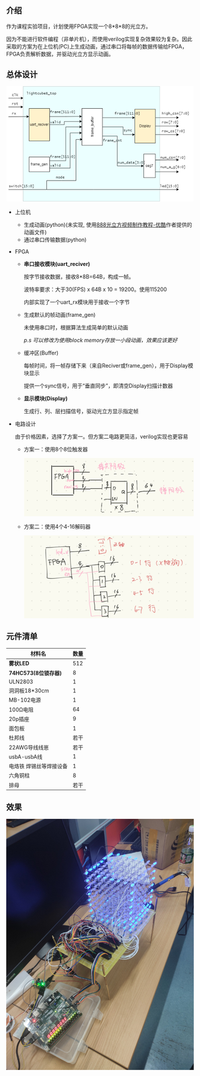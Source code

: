 ## 介绍

作为课程实验项目，计划使用FPGA实现一个8*8\*8的光立方。

因为不能进行软件编程（非单片机），而使用verilog实现复杂效果较为复杂。因此采取的方案为在上位机(PC)上生成动画，通过串口将每帧的数据传输给FPGA，FPGA负责解析数据，并驱动光立方显示动画。

## 总体设计 

![draw.drawio](images/readme/draw.drawio.png)

- 上位机

  - 生成动画(python)(未实现, 使用[888光立方视频制作教程-优酷](https://v.youku.com/v_show/id_XMTUzMzc3OTQ4NA==)作者提供的动画文件)
  - 通过串口传输数据(python)

- FPGA

  - **串口接收模块(uart_reciver)**

    按字节接收数据，接收8*8B=64B，构成一帧。

    波特率要求：大于30(FPS) x 64B x 10 = 19200。使用115200

    内部实现了一个uart_rx模块用于接收一个字节

  - 生成默认的帧动画(frame_gen)

    未使用串口时，根据算法生成简单的默认动画

    *p.s 可以修改为使用block memory存放一小段动画，效果应该更好*

  - 缓冲区(Buffer)

    每帧时间，将一帧存储下来（来自Reciver或frame_gen），用于Display模块显示

    提供一个sync信号，用于“垂直同步”，即清空Display扫描计数器

  - **显示模块(Display)**

    生成行、列、层扫描信号，驱动光立方显示指定帧

- 电路设计

  由于价格因素，选择了方案一。但方案二电路更简洁，verilog实现也更容易

  - 方案一：使用8个8位触发器

    ![image-20211221223425547](images/readme/image-20211221223425547.png)

  - 方案二：使用4个4-16解码器
  
    ![image-20211221223459649](images/readme/image-20211221223459649.png)



## 元件清单

| 材料名                  | 数量 |
| ----------------------- | ---- |
| **雾状LED**             | 512  |
| **74HC573(8位锁存器)**  | 8    |
| ULN2803                 | 1    |
| 洞洞板18*30cm           | 1    |
| MB-102电源              | 1    |
| 100Ω电阻                | 64   |
| 20p插座                 | 9    |
| 面包板                  | 1    |
| 杜邦线                  | 若干 |
| 22AWG导线线崽           | 若干 |
| usbA-usbA线             | 1    |
| 电烙铁 焊锡丝等焊接设备 | 1    |
| 六角铜柱                | 8    |
| 排母                    | 若干 |

## 效果

![image-20220117225923391](images/readme/image-20220117225923391.png)

